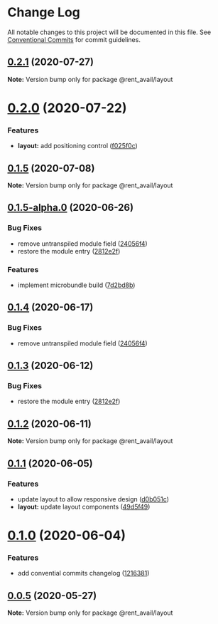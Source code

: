 # Change Log

All notable changes to this project will be documented in this file.
See [Conventional Commits](https://conventionalcommits.org) for commit guidelines.

## [0.2.1](https://github.com/rentalutions/elements/compare/@rent_avail/layout@0.2.0...@rent_avail/layout@0.2.1) (2020-07-27)

**Note:** Version bump only for package @rent_avail/layout





# [0.2.0](https://github.com/rentalutions/elements/compare/@rent_avail/layout@0.1.5...@rent_avail/layout@0.2.0) (2020-07-22)


### Features

* **layout:** add positioning control ([f025f0c](https://github.com/rentalutions/elements/commit/f025f0c77726b1f58f1918e04913b7615cf15554))





## [0.1.5](https://github.com/rentalutions/elements/compare/@rent_avail/layout@0.1.5-alpha.0...@rent_avail/layout@0.1.5) (2020-07-08)

**Note:** Version bump only for package @rent_avail/layout





## [0.1.5-alpha.0](https://github.com/rentalutions/elements/compare/@rent_avail/layout@0.1.1...@rent_avail/layout@0.1.5-alpha.0) (2020-06-26)


### Bug Fixes

* remove untranspiled module field ([24056f4](https://github.com/rentalutions/elements/commit/24056f4dcc4ab05fc8d0c604a0630d7b3a8aca3c))
* restore the module entry ([2812e2f](https://github.com/rentalutions/elements/commit/2812e2f5d71068ce37a8511d9b8c527b5d63efae))


### Features

* implement microbundle build ([7d2bd8b](https://github.com/rentalutions/elements/commit/7d2bd8b20990211f6d048a3f393d78ac15ce0142))





## [0.1.4](https://github.com/rentalutions/elements/compare/@rent_avail/layout@0.1.3...@rent_avail/layout@0.1.4) (2020-06-17)


### Bug Fixes

* remove untranspiled module field ([24056f4](https://github.com/rentalutions/elements/commit/24056f4dcc4ab05fc8d0c604a0630d7b3a8aca3c))





## [0.1.3](https://github.com/rentalutions/elements/compare/@rent_avail/layout@0.1.2...@rent_avail/layout@0.1.3) (2020-06-12)


### Bug Fixes

* restore the module entry ([2812e2f](https://github.com/rentalutions/elements/commit/2812e2f5d71068ce37a8511d9b8c527b5d63efae))





## [0.1.2](https://github.com/rentalutions/elements/compare/@rent_avail/layout@0.1.1...@rent_avail/layout@0.1.2) (2020-06-11)

**Note:** Version bump only for package @rent_avail/layout





## [0.1.1](https://github.com/rentalutions/elements/compare/@rent_avail/layout@0.1.0...@rent_avail/layout@0.1.1) (2020-06-05)


### Features

* update layout to allow responsive design ([d0b051c](https://github.com/rentalutions/elements/commit/d0b051c94ff9eee66cabc2573bdf4443dd353e7d))
* **layout:** update layout components ([49d5f49](https://github.com/rentalutions/elements/commit/49d5f4903505c833725f62ef7b1af19205d8f322))





# [0.1.0](https://github.com/rentalutions/elements/compare/@rent_avail/layout@0.0.4...@rent_avail/layout@0.1.0) (2020-06-04)


### Features

* add convential commits changelog ([1216381](https://github.com/rentalutions/elements/commit/1216381d4e1bb8eb8dea4a2293a8bb84662195a9))





## [0.0.5](https://github.com/rentalutions/elements/compare/@rent_avail/layout@0.0.4...@rent_avail/layout@0.0.5) (2020-05-27)

**Note:** Version bump only for package @rent_avail/layout
